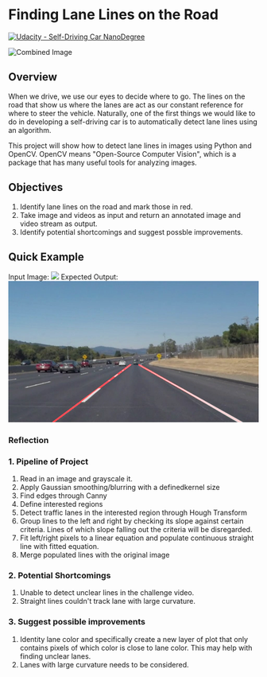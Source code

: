 # **Finding Lane Lines on the Road** 
[![Udacity - Self-Driving Car NanoDegree](https://s3.amazonaws.com/udacity-sdc/github/shield-carnd.svg)](http://www.udacity.com/drive)

<img src="examples/laneLines_thirdPass.jpg" width="480" alt="Combined Image" />

Overview
---

When we drive, we use our eyes to decide where to go.  The lines on the road that show us where the lanes are act as our constant reference for where to steer the vehicle.  Naturally, one of the first things we would like to do in developing a self-driving car is to automatically detect lane lines using an algorithm.

This project will show how to detect lane lines in images using Python and OpenCV.  OpenCV means "Open-Source Computer Vision", which is a package that has many useful tools for analyzing images.  

Objectives
---
1. Identify lane lines on the road and mark those in red.
2. Take image and videos as input and return an annotated image and video stream as output.
3. Identify potential shortcomings and suggest possble improvements.

Quick Example
---
Input Image:
![](./test_images/solidWhiteCurve.jpg)
Expected Output:
![](./test_images_output/solidWhiteCurve.jpg)


### Reflection

### 1. Pipeline of Project
1. Read in an image and grayscale it.
2. Apply Gaussian smoothing/blurring with a definedkernel size
3. Find edges through Canny
4. Define interested regions
5. Detect traffic lanes in the interested region through Hough Transform
6. Group lines to the left and right by checking its slope against certain criteria. Lines of which slope falling out the criteria will be disregarded.
8. Fit left/right pixels to a linear equation and populate continuous straight line with fitted equation. 
9. Merge populated lines with the original image

### 2. Potential Shortcomings
1. Unable to detect unclear lines in the challenge video.
2. Straight lines couldn't track lane with large curvature.

### 3. Suggest possible improvements
1. Identity lane color and specifically create a new layer of plot that only contains pixels of which color is close to lane color. This may help with finding unclear lanes.
2. Lanes with large curvature needs to be considered.

